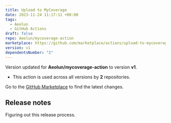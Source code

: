 ```yaml
---
title: Upload to MyCoverage
date: 2023-11-24 11:17:11 +00:00
tags:
  - Aeolun
  - GitHub Actions
draft: false
repo: Aeolun/mycoverage-action
marketplace: https://github.com/marketplace/actions/upload-to-mycoverage
version: v1
dependentsNumber: "2"
---
```



Version updated for **Aeolun/mycoverage-action** to version **v1**.
- This action is used across all versions by **2** repositories.

Go to the [GitHub Marketplace](https://github.com/marketplace/actions/upload-to-mycoverage) to find the latest changes.

## Release notes

Figuring out this release process.
